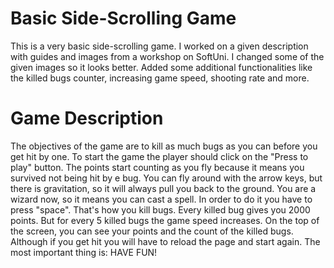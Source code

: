 # Basic Side-Scrolling Game
 
This is a very basic side-scrolling game. I worked on a given description with guides and images from a workshop on SoftUni.
I changed some of the given images so it looks better. Added some additional functionalities like the killed bugs counter, increasing game speed, shooting rate and more.

# Game Description
The objectives of the game are to kill as much bugs as you can before you get hit by one.
To start the game the player should click on the "Press to play" button.
The points start counting as you fly because it means you survived not being hit by e bug.
You can fly around with the arrow keys, but there is gravitation, so it will always pull you back to the ground.
You are a wizard now, so it means you can cast a spell. In order to do it you have to press "space". That's how you kill bugs.
Every killed bug gives you 2000 points. But for every 5 killed bugs the game speed increases.
On the top of the screen, you can see your points and the count of the killed bugs.
Although if you get hit you will have to reload the page and start again.
The most important thing is:
        HAVE FUN!
